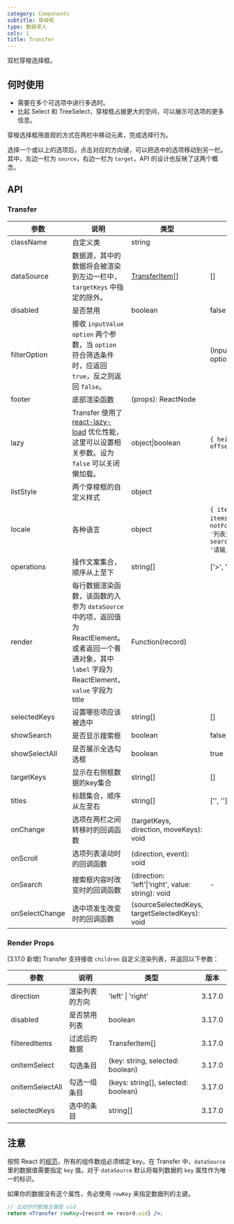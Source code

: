 ```yaml
---
category: Components
subtitle: 穿梭框
type: 数据录入
cols: 1
title: Transfer
---
```


双栏穿梭选择框。

## 何时使用

- 需要在多个可选项中进行多选时。
- 比起 Select 和 TreeSelect，穿梭框占据更大的空间，可以展示可选项的更多信息。

穿梭选择框用直观的方式在两栏中移动元素，完成选择行为。

选择一个或以上的选项后，点击对应的方向键，可以把选中的选项移动到另一栏。
其中，左边一栏为 `source`，右边一栏为 `target`，API 的设计也反映了这两个概念。

## API

### Transfer

| 参数 | 说明 | 类型 | 默认值 | 版本 |
| --- | --- | --- | --- | --- |
| className | 自定义类 | string |  | |
| dataSource | 数据源，其中的数据将会被渲染到左边一栏中，`targetKeys` 中指定的除外。 | [TransferItem](https://git.io/vMM64)\[] | \[] | |
| disabled | 是否禁用 | boolean | false | |
| filterOption | 接收 `inputValue` `option` 两个参数，当 `option` 符合筛选条件时，应返回 `true`，反之则返回 `false`。 |  |(inputValue, option): boolean |  | |
| footer | 底部渲染函数 | (props): ReactNode |  | |
| lazy | Transfer 使用了 [react-lazy-load](https://github.com/loktar00/react-lazy-load) 优化性能，这里可以设置相关参数。设为 `false` 可以关闭懒加载。 | object\|boolean | `{ height: 32, offset: 32 }` | |
| listStyle | 两个穿梭框的自定义样式 | object |  | |
| locale | 各种语言 | object | `{ itemUnit: '项', itemsUnit: '项', notFoundContent: '列表为空', searchPlaceholder: '请输入搜索内容' }` | |
| operations | 操作文案集合，顺序从上至下 | string\[] | \['>', '<'] | |
| render | 每行数据渲染函数，该函数的入参为 `dataSource` 中的项，返回值为 ReactElement。或者返回一个普通对象，其中 `label` 字段为 ReactElement，`value` 字段为 title | Function(record) |  | |
| selectedKeys | 设置哪些项应该被选中 | string\[] | \[] | |
| showSearch | 是否显示搜索框 | boolean | false | |
| showSelectAll | 是否展示全选勾选框 | boolean | true | 3.17.0 |
| targetKeys | 显示在右侧框数据的key集合 | string\[] | \[] | |
| titles | 标题集合，顺序从左至右 | string\[] | \['', ''] | |
| onChange | 选项在两栏之间转移时的回调函数 | (targetKeys, direction, moveKeys): void |  | |
| onScroll | 选项列表滚动时的回调函数 | (direction, event): void |  | |
| onSearch | 搜索框内容时改变时的回调函数 | (direction: 'left'\|'right', value: string): void | - | |
| onSelectChange | 选中项发生改变时的回调函数 | (sourceSelectedKeys, targetSelectedKeys): void |  | |

### Render Props

[3.17.0 新增] Transfer 支持接收 `children` 自定义渲染列表，并返回以下参数：

| 参数 | 说明 | 类型 | 版本 |
| --- | --- | --- | --- |
| direction | 渲染列表的方向 | 'left' \| 'right' | 3.17.0 |
| disabled | 是否禁用列表 | boolean | 3.17.0 |
| filteredItems | 过滤后的数据 | TransferItem[] | 3.17.0 |
| onItemSelect | 勾选条目 | (key: string, selected: boolean) | 3.17.0 |
| onItemSelectAll | 勾选一组条目 | (keys: string[], selected: boolean) | 3.17.0 |
| selectedKeys | 选中的条目 | string[] | 3.17.0 |

## 注意

按照 React 的[规范](http://facebook.github.io/react/docs/lists-and-keys.html#keys)，所有的组件数组必须绑定 key。在 Transfer 中，`dataSource`里的数据值需要指定 `key` 值。对于 `dataSource` 默认将每列数据的 `key` 属性作为唯一的标识。

如果你的数据没有这个属性，务必使用 `rowKey` 来指定数据列的主键。

```jsx
// 比如你的数据主键是 uid
return <Transfer rowKey={record => record.uid} />;
```
